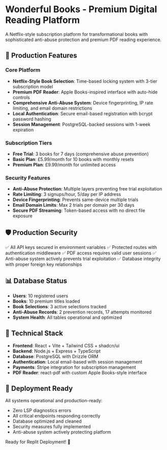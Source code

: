 # Wonderful Books - Premium Digital Reading Platform

A Netflix-style subscription platform for transformational books with sophisticated anti-abuse protection and premium PDF reading experience.

## 🚀 Production Features

### Core Platform
- **Netflix-Style Book Selection**: Time-based locking system with 3-tier subscription model
- **Premium PDF Reader**: Apple Books-inspired interface with auto-hide controls
- **Comprehensive Anti-Abuse System**: Device fingerprinting, IP rate limiting, and email domain restrictions
- **Local Authentication**: Secure email-based registration with bcrypt password hashing
- **Session Management**: PostgreSQL-backed sessions with 1-week expiration

### Subscription Tiers
- **Free Trial**: 3 books for 7 days (comprehensive abuse prevention)
- **Basic Plan**: £5.99/month for 10 books with monthly resets
- **Premium Plan**: £9.99/month for unlimited access

### Security Features
- **Anti-Abuse Protection**: Multiple layers preventing free trial exploitation
- **Rate Limiting**: 3 signups/hour, 5/day per IP address
- **Device Fingerprinting**: Prevents same-device multiple trials
- **Email Domain Limits**: Max 2 trials per domain per 30 days
- **Secure PDF Streaming**: Token-based access with no direct file exposure

## 🛡️ Production Security

✅ All API keys secured in environment variables
✅ Protected routes with authentication middleware
✅ PDF access requires valid user sessions
✅ Anti-abuse system actively prevents trial exploitation
✅ Database integrity with proper foreign key relationships

## 📊 Database Status

- **Users**: 10 registered users
- **Books**: 10 premium titles loaded
- **Book Selections**: 3 active selections tracked
- **Anti-Abuse Records**: 2 prevention records, 17 attempts monitored
- **System Health**: All tables operational and optimized

## 🔧 Technical Stack

- **Frontend**: React + Vite + Tailwind CSS + shadcn/ui
- **Backend**: Node.js + Express + TypeScript
- **Database**: PostgreSQL with Drizzle ORM
- **Authentication**: Local email-based with session management
- **Payments**: Stripe integration for subscription management
- **PDF Reader**: react-pdf with custom Apple Books-style interface

## 🎯 Deployment Ready

All systems operational and production-ready:
- Zero LSP diagnostics errors
- All critical endpoints responding correctly
- Database optimized and cleaned
- Security measures fully implemented
- Anti-abuse system actively protecting platform

Ready for Replit Deployment! 🚀